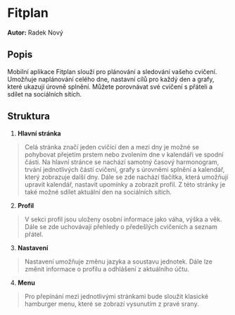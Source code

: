 # Fitplan
**Autor:** Radek Nový
## Popis
Mobilní aplikace Fitplan slouží pro plánování a sledování vašeho cvičení. Umožňuje naplánování celého dne, nastavní cílů pro každý den a grafy, které ukazují úrovně splnění. Můžete porovnávat své cvičení s přáteli a sdílet na sociálních sítích. 
## Struktura
1. **Hlavní stránka**
> Celá stránka značí jeden cvičící den a mezi dny je možné se pohybovat přejetím prstem nebo zvolením dne v kalendáři ve spodní části. Na hlavní stránce se nachází samotný časový harmonogram, trvání jednotlivých částí cvičení, grafy s úrovněmi splnění a kalendář, který zobrazuje další dny. Dále se zde nachází tlačítka, která umožňují upravit kalendář, nastavit upomínky a zobrazit profil. Z této stránky je také možné sdílet aktuální den na sociálních sítích.
2. **Profil**
> V sekci profil jsou uloženy osobní informace jako váha, výška a věk. Dále se zde uchovávají přehledy o předešlých cvičeních a seznam přátel.
3. **Nastavení**
> Nastavení umožňuje změnu jazyka a soustavu jednotek. Dále lze změnit informace o profilu a odhlášení z aktuálního účtu.
4. **Menu**
> Pro přepínání mezi jednotlivými stránkami bude sloužit klasické hamburger menu, které se zobrazí vysunutím z pravé srany.
